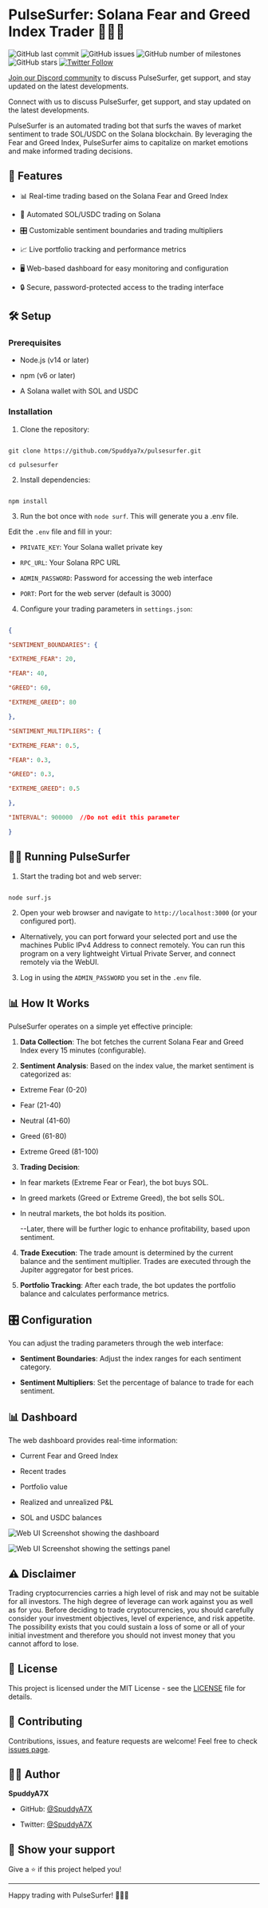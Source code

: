 # PulseSurfer: Solana Fear and Greed Index Trader 🏄‍♂️🌊



![GitHub last commit](https://img.shields.io/github/last-commit/SpuddyA7X/PulseSurfer)
![GitHub issues](https://img.shields.io/github/issues/SpuddyA7X/PulseSurfer)
![GitHub number of milestones](https://img.shields.io/github/milestones/all/SpuddyA7X/PulseSurfer)
![GitHub stars](https://img.shields.io/github/stars/SpuddyA7X/PulseSurfer?style=social)
[![Twitter Follow](https://img.shields.io/twitter/follow/spuddya7x?style=social)](https://twitter.com/spuddya7x)

[Join our Discord community](https://discord.gg/H5MCsYjckc) to discuss PulseSurfer, get support, and stay updated on the latest developments.


Connect with us to discuss PulseSurfer, get support, and stay updated on the latest developments.


PulseSurfer is an automated trading bot that surfs the waves of market sentiment to trade SOL/USDC on the Solana blockchain. By leveraging the Fear and Greed Index, PulseSurfer aims to capitalize on market emotions and make informed trading decisions.

  

## 🚀 Features

  

- 📊 Real-time trading based on the Solana Fear and Greed Index

- 💼 Automated SOL/USDC trading on Solana

- 🎛️ Customizable sentiment boundaries and trading multipliers

- 📈 Live portfolio tracking and performance metrics

- 🖥️ Web-based dashboard for easy monitoring and configuration

- 🔒 Secure, password-protected access to the trading interface

  

## 🛠️ Setup

  

### Prerequisites

  

- Node.js (v14 or later)

- npm (v6 or later)

- A Solana wallet with SOL and USDC

  

### Installation

  

1. Clone the repository:

```

git clone https://github.com/Spuddya7x/pulsesurfer.git

cd pulsesurfer

```

  

2. Install dependencies:

```

npm install

```

  

3. Run the bot once with ```node surf```. This will generate you a .env file.


Edit the `.env` file and fill in your:

-  `PRIVATE_KEY`: Your Solana wallet private key

-  `RPC_URL`: Your Solana RPC URL

-  `ADMIN_PASSWORD`: Password for accessing the web interface

-  `PORT`: Port for the web server (default is 3000)

  

4. Configure your trading parameters in `settings.json`:

```json

{

"SENTIMENT_BOUNDARIES": {

"EXTREME_FEAR": 20,

"FEAR": 40,

"GREED": 60,

"EXTREME_GREED": 80

},

"SENTIMENT_MULTIPLIERS": {

"EXTREME_FEAR": 0.5,

"FEAR": 0.3,

"GREED": 0.3,

"EXTREME_GREED": 0.5

},

"INTERVAL": 900000  //Do not edit this parameter

}

```

  

## 🏃‍♂️ Running PulseSurfer

  

1. Start the trading bot and web server:

```

node surf.js

```

  

2. Open your web browser and navigate to `http://localhost:3000` (or your configured port).

  - Alternatively, you can port forward your selected port and use the machines Public IPv4 Address to connect remotely. You can run this program on a very lightweight Virtual Private Server, and connect remotely via the WebUI.

3. Log in using the `ADMIN_PASSWORD` you set in the `.env` file.

  

## 📊 How It Works

  

PulseSurfer operates on a simple yet effective principle:

  

1.  **Data Collection**: The bot fetches the current Solana Fear and Greed Index every 15 minutes (configurable).

  

2.  **Sentiment Analysis**: Based on the index value, the market sentiment is categorized as:

- Extreme Fear (0-20)

- Fear (21-40)

- Neutral (41-60)

- Greed (61-80)

- Extreme Greed (81-100)

  

3.  **Trading Decision**:

- In fear markets (Extreme Fear or Fear), the bot buys SOL.

- In greed markets (Greed or Extreme Greed), the bot sells SOL.

- In neutral markets, the bot holds its position.

  --Later, there will be further logic to enhance profitability, based upon sentiment.

4.  **Trade Execution**: The trade amount is determined by the current balance and the sentiment multiplier. Trades are executed through the Jupiter aggregator for best prices.

  

5.  **Portfolio Tracking**: After each trade, the bot updates the portfolio balance and calculates performance metrics.

  

## 🎛️ Configuration

  

You can adjust the trading parameters through the web interface:

  

-  **Sentiment Boundaries**: Adjust the index ranges for each sentiment category.

-  **Sentiment Multipliers**: Set the percentage of balance to trade for each sentiment.

  

## 📊 Dashboard

  

The web dashboard provides real-time information:

  

- Current Fear and Greed Index

- Recent trades

- Portfolio value

- Realized and unrealized P&L

- SOL and USDC balances

![Web UI Screenshot showing the dashboard](./webUI1.png "PulseSurfer Dashboard")

![Web UI Screenshot showing the settings panel](./webUI2.png "PulseSurfer Settings")
  

## ⚠️ Disclaimer

  

Trading cryptocurrencies carries a high level of risk and may not be suitable for all investors. The high degree of leverage can work against you as well as for you. Before deciding to trade cryptocurrencies, you should carefully consider your investment objectives, level of experience, and risk appetite. The possibility exists that you could sustain a loss of some or all of your initial investment and therefore you should not invest money that you cannot afford to lose.

  

## 📜 License

  

This project is licensed under the MIT License - see the [LICENSE](LICENSE) file for details.

  

## 🤝 Contributing

  

Contributions, issues, and feature requests are welcome! Feel free to check [issues page](https://github.com/your-username/pulsesurfer/issues).

  

## 👨‍💻 Author

  

**SpuddyA7X**

  

- GitHub: [@SpuddyA7X](https://github.com/SpuddyA7X)

- Twitter: [@SpuddyA7X](https://twitter.com/SpuddyA7X)

  

## 🌟 Show your support

  

Give a ⭐️ if this project helped you!

  

---

  

Happy trading with PulseSurfer! 🏄‍♂️🌊
